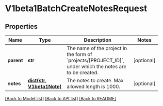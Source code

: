 # V1beta1BatchCreateNotesRequest

## Properties
Name | Type | Description | Notes
------------ | ------------- | ------------- | -------------
**parent** | **str** | The name of the project in the form of &#x60;projects/[PROJECT_ID]&#x60;, under which the notes are to be created. | [optional] 
**notes** | [**dict(str, V1beta1Note)**](V1beta1Note.md) | The notes to create. Max allowed length is 1000. | [optional] 

[[Back to Model list]](../README.md#documentation-for-models) [[Back to API list]](../README.md#documentation-for-api-endpoints) [[Back to README]](../README.md)

